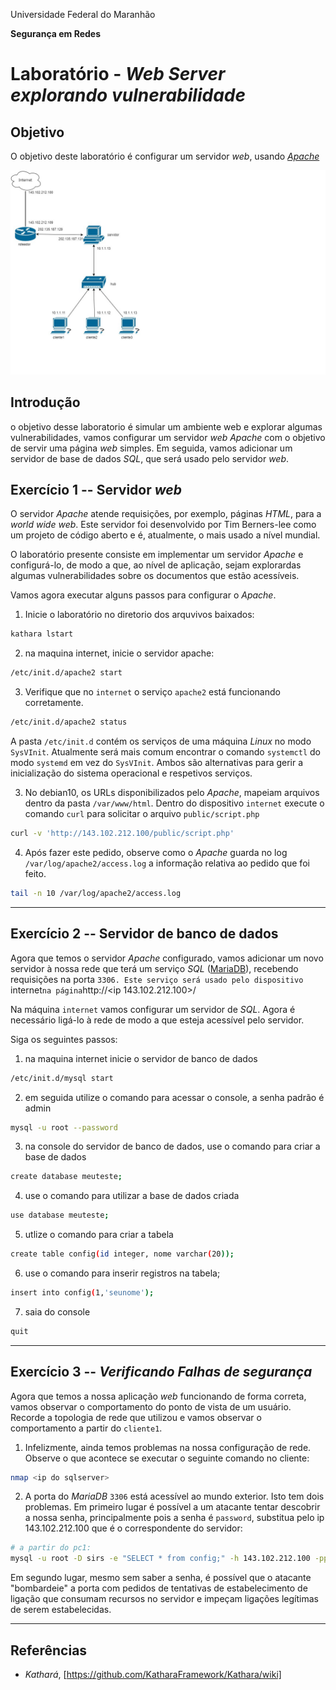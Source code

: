 Universidade Federal do Maranhão

**Segurança em Redes**

# Laboratório - *Web Server explorando vulnerabilidade*

## Objetivo

O objetivo deste laboratório é configurar um servidor *web*, usando [*Apache*](https://httpd.apache.org/)

![Topologia de Rede][1]

## Introdução
o objetivo desse laboratorio é simular um ambiente web e explorar algumas vulnerabilidades, vamos configurar um servidor *web* *Apache* com o objetivo de servir uma página *web* simples.
Em seguida, vamos adicionar um servidor de base de dados *SQL*, que será usado pelo servidor *web*.


## Exercício 1 -- Servidor *web*

O servidor *Apache* atende requisições, por exemplo, páginas *HTML*, para a *world wide web*.
Este servidor foi desenvolvido por Tim Berners-lee como um projeto de código aberto e é, atualmente, o mais usado a nível mundial.

O laboratório presente consiste em implementar um servidor *Apache* e configurá-lo, de modo a que, ao nível de aplicação, sejam explorardas algumas vulnerabilidades sobre os documentos que estão acessíveis.

Vamos agora executar alguns passos para configurar o *Apache*.

1. Inicie o laboratório no diretorio dos arquvivos baixados:
```bash
kathara lstart
```
2. na maquina internet, inicie o servidor apache:

```bash
/etc/init.d/apache2 start
```

3. Verifique que no  `internet` o serviço `apache2` está funcionando corretamente.

```bash
/etc/init.d/apache2 status
```

A pasta `/etc/init.d` contém os serviços de uma máquina *Linux* no modo `SysVInit`.
Atualmente será mais comum encontrar o comando `systemctl` do modo `systemd` em vez do `SysVInit`.
Ambos são alternativas para gerir a inicialização do sistema operacional e respetivos serviços.

3. No debian10, os URLs disponibilizados pelo *Apache*, mapeiam arquivos dentro da pasta `/var/www/html`.
Dentro do dispositivo `internet` execute o comando `curl` para solicitar o arquivo `public/script.php`

```bash
curl -v 'http://143.102.212.100/public/script.php'

```

4. Após fazer este pedido, observe como o *Apache* guarda no log `/var/log/apache2/access.log` a informação relativa ao pedido que foi feito.

```bash
tail -n 10 /var/log/apache2/access.log 
```

----

## Exercício 2 -- Servidor de banco de dados

Agora que temos o servidor *Apache* configurado, vamos adicionar um novo servidor à nossa rede que terá um serviço *SQL* ([MariaDB](https://mariadb.org/)), recebendo requisições na porta `3306.
Este serviço será usado pelo dispositivo `internet` na página `http://<ip 143.102.212.100>/

Na máquina `internet` vamos configurar um servidor de *SQL*.
Agora é necessário ligá-lo à rede de modo a que esteja acessível pelo servidor.

Siga os seguintes passos:

1. na maquina internet inicie o servidor de banco de dados 
```bash
/etc/init.d/mysql start
```
2. em seguida utilize o comando para acessar o console, a senha padrão é admin

```bash
mysql -u root --password
```
3. na console do servidor de banco de dados, use o comando para criar a base de dados 

```bash
create database meuteste;
```
4. use o comando para utilizar a base de dados criada


```bash
use database meuteste;

```
5. utlize o comando para criar a tabela


```bash
create table config(id integer, nome varchar(20));
```
6. use o comando para inserir registros na tabela;


```bash
insert into config(1,'seunome'); 
```
7. saia do console 

```bash
quit
```

----

## Exercício 3 -- *Verificando Falhas de segurança*

Agora que temos a nossa aplicação *web* funcionando de forma correta, vamos observar o comportamento do ponto de vista de um usuário.
Recorde a topologia de rede que utilizou e vamos observar o comportamento a partir do `cliente1`.

1. Infelizmente, ainda temos problemas na nossa configuração de rede.
Observe o que acontece se executar o seguinte comando no cliente:

```bash
nmap <ip do sqlserver>
```

2. A porta do *MariaDB* `3306` está acessível ao mundo exterior.
Isto tem dois problemas.
Em primeiro lugar é possível a um atacante tentar descobrir a nossa senha, principalmente pois a senha é `password`, substitua pelo ip 143.102.212.100 que é o correspondente do servidor:

```bash
# a partir do pc1:
mysql -u root -D sirs -e "SELECT * from config;" -h 143.102.212.100 -ppassword
```

Em segundo lugar, mesmo sem saber a senha, é possível que o atacante "bombardeie" a porta com pedidos de tentativas de estabelecimento de ligação que consumam recursos no servidor e impeçam ligações legítimas de serem estabelecidas.

----

## Referências

- *Kathará*, [https://github.com/KatharaFramework/Kathara/wiki]

  [1]: media/LampServer.png


